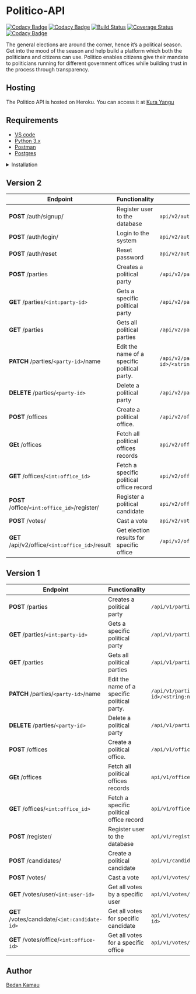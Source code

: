 # Politico-API
[![Codacy Badge](https://api.codacy.com/project/badge/Grade/5dfc74de9408456384dbd2102d07cf08)](https://app.codacy.com/app/martinMutuma/def-politico?utm_source=github.com&utm_medium=referral&utm_content=martinMutuma/def-politico&utm_campaign=Badge_Grade_Dashboard)
[![Codacy Badge](https://api.codacy.com/project/badge/Grade/5dfc74de9408456384dbd2102d07cf08)](https://app.codacy.com/app/martinMutuma/def-politico?utm_source=github.com&utm_medium=referral&utm_content=martinMutuma/def-politico&utm_campaign=Badge_Grade_Settings)
[![Build Status](https://travis-ci.org/bedann/Politico-API.svg?branch=develop)](https://travis-ci.org/bedann/Politico-API)
[![Coverage Status](https://coveralls.io/repos/github/bedann/Politico-API/badge.svg?branch=develop)](https://coveralls.io/github/bedann/Politico-API?branch=develop&kill_cache=1&service=github")
[![Codacy Badge](https://api.codacy.com/project/badge/Grade/9e8482450e2c433db8a78376915840cf)](https://app.codacy.com/app/bedann/Politico-API?utm_source=github.com&utm_medium=referral&utm_content=bedann/Politico-API&utm_campaign=Badge_Grade_Dashboard)

The general elections are around the corner, hence it’s a political season. Get into the mood of the season and help build a platform which both the politicians and citizens can use. Politico enables citizens give their mandate to politicians running for different government offices while building trust in the process through transparency.

## Hosting
The Politico API is hosted on Heroku. You can access it at [Kura Yangu](https://kurayangu.herokuapp.com)

## Requirements
- [VS code](https://code.visualstudio.com/)
- [Python 3.x](https://www.python.org/)
- [Postman](https://www.getpostman.com/downloads/)
- [Postgres](https://www.postgresql.org/)

<details><summary>Installation</summary>
<p>

#### installation steps

- clone the git repo
```
$ git clone https://github.com/bedann/Politico-API.git
```
- cd into the project directory
```
$ cd Politico-API
```
- create the virtual environment and activate it
```
$ python3 -m venv env
$ source env/bin/activate
```
- create the virtual environment and activate it
```
$ python3 -m venv env
$ source env/bin/activate
```
- install dependencies
```
$ pip install -r requirements.txt
```
- Run the app
``` $ flask run ```

</p>
</details>


<p></p>
<p></p>

## Version 2
 | **Endpoint** | **Functionality** | **Route** |
| --- | --- | --- |
| **POST** /auth/signup/ | Register user to the database | `api/v2/auth/signup/` |
| **POST** /auth/login/ | Login to the system | `api/v2/auth/login/` |
| **POST** /auth/reset | Reset password | `api/v2/auth/reset` |
| **POST** /parties | Creates a political party | `/api/v2/parties/` |
| **GET** /parties/`<int:party-id>` | Gets a specific political party | `/api/v2/parties/<int:party_id>` |
| **GET** /parties | Gets all political parties | `/api/v2/parties/` |
| **PATCH** /parties/`<party-id>`/name | Edit the name of a specific political party. | `/api/v2/parties/<int:party-id>/<string:name>` |
| **DELETE** /parties/`<party-id>` | Delete a political party | `/api/v2/parties/<int:party-id>` |
| **POST** /offices | Create a political office. | `/api/v2/offices/` |
| **GEt** /offices | Fetch all political offices records | `api/v2/offices/` |
| **GET** /offices/`<int:office_id>` | Fetch a specific political office record | `api/v2/offices/<int:office_id>` |
| **POST** /office/`<int:office_id>`/register/ | Register a political candidate | `api/v2/office<int:office_id>/register` |
| **POST** /votes/ | Cast a vote | `api/v2/votes/` |
| **GET** /api/v2/office/`<int:office_id>`/result | Get election results for specific office| `/api/v2/office/<int:office_id>/result` |

## Version 1
  | **Endpoint** | **Functionality** | **Route** |
| --- | --- | --- |
| **POST** /parties | Creates a political party | `/api/v1/parties/` |
| **GET** /parties/`<int:party-id>` | Gets a specific political party | `/api/v1/parties/<int:party_id>` |
| **GET** /parties | Gets all political parties | `/api/v1/parties/` |
| **PATCH** /parties/`<party-id>`/name | Edit the name of a specific political party. | `/api/v1/parties/<int:party-id>/<string:name>` |
| **DELETE** /parties/`<party-id>` | Delete a political party | `/api/v1/parties/<int:party-id>` |
| **POST** /offices | Create a political office. | `/api/v1/offices/` |
| **GEt** /offices | Fetch all political offices records | `api/v1/offices/` |
| **GET** /offices/`<int:office_id>` | Fetch a specific political office record | `api/v1/offices/<int:office_id>` |
| **POST** /register/ | Register user to the database | `api/v1/register/` |
| **POST** /candidates/ | Create a political candidate | `api/v1/candidates/` |
| **POST** /votes/ | Cast a vote | `api/v1/votes/` |
| **GET** /votes/user/`<int:user-id>` | Get all votes by a specific user | `api/v1/votes/user/<int:user-id>` |
| **GET** /votes/candidate/`<int:candidate-id>` | Get all votes for specific candidate | `api/v1/votes/canidate/<int:candidate-id>` |
| **GET** /votes/office/`<int:office-id>` | Get all votes for a specific office | `api/v1/votes/office/<int:office-id>` |


## Author
[Bedan Kamau](https://github.com/bedann)

